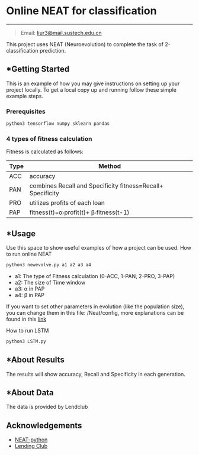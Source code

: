 
# Online NEAT for classification
-------------

> Email: [liur3@mail.sustech.edu.cn](liur3@mail.sustech.edu.cn) 

This project uses NEAT (Neuroevolution) to complete the task of 2-classification prediction.  

<!---->
## *Getting Started

This is an example of how you may give instructions on setting up your project locally.
To get a local copy up and running follow these simple example steps.

### Prerequisites
```sh
python3 tensorflow numpy sklearn pandas 
```

### 4 types of fitness calculation 
Fitness is calculated as follows:

Type	|	Method
----	|	----
ACC	|	accuracy
PAN	|	combines Recall and Specificity  fitness=Recall+ Specificity
PRO	|	utilizes profits of each loan
PAP	|	fitness(t)=α∙profit(t)+ β∙fitness(t-1)


<!-- USAGE EXAMPLES -->
## *Usage
Use this space to show useful examples of how a project can be used. How to run online NEAT

```sh
python3 newevolve.py a1 a2 a3 a4  
```

- a1: The type of Fitness calculation (0-ACC, 1-PAN, 2-PRO, 3-PAP) 
- a2: The size of Time window 
- a3: α in PAP 
- a4: β in PAP 

If you want to set other parameters in evolution (like the population size), you can change them in this file: /Neat/config, more explanations can be found in this [link](https://github.com/CodeReclaimers/neat-python)

How to run LSTM

```sh
python3 LSTM.py 
```

<!-- About Results -->
## *About Results
The results will show accuracy, Recall and Specificity in each generation. 

<!-- About Data -->
## *About Data
The data is provided by Lendclub

<!-- -->
## Acknowledgements
* [NEAT-python](https://github.com/CodeReclaimers/neat-python)
* [Lending Club](https://www.lendingclub.com/info/download-data.action)
